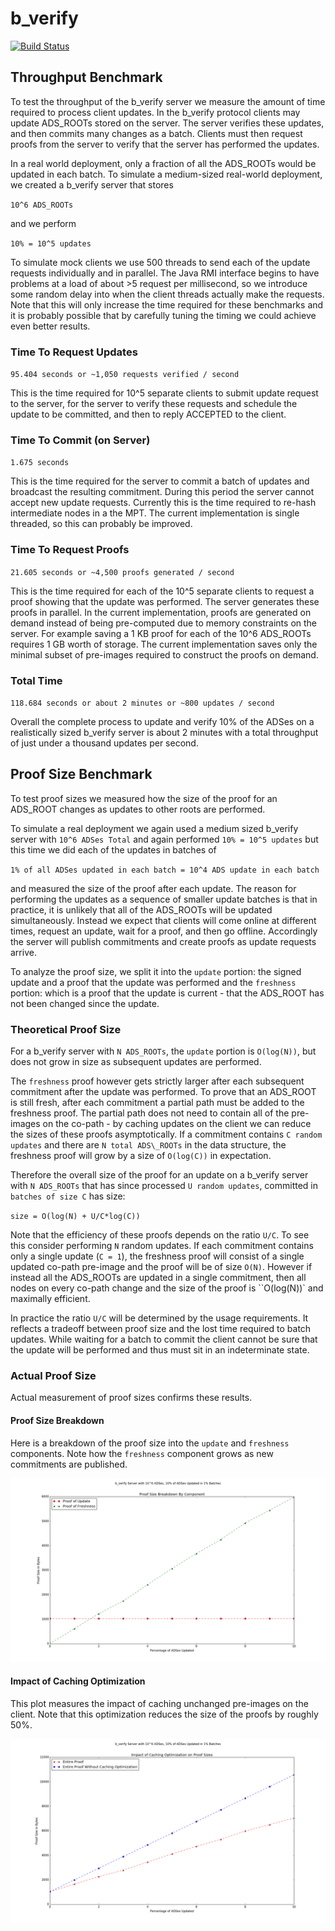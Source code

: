 # b\_verify 
[![Build Status](https://travis-ci.org/b-verify/reference-server.svg?branch=master)](https://travis-ci.org/b-verify/reference-server)


## Throughput Benchmark
To test the throughput of the b\_verify server we measure the amount of time required to process client updates. In the b\_verify protocol clients may update ADS\_ROOTs stored on the server. The server verifies these updates, and then commits many changes as a batch. Clients must then request proofs from the server to verify that the server has performed the updates.

In a real world deployment, only a fraction of all the ADS\_ROOTs would be updated in each batch. To simulate a medium-sized real-world deployment, we created a b\_verify server that stores  

``10^6 ADS_ROOTs``

and we perform 

``10% = 10^5 updates``

To simulate mock clients we use 500 threads to send each of the update requests individually and in parallel. The Java RMI interface begins to have problems at a load of about >5 request per millisecond, so we introduce some random delay into when the client threads actually make the requests. Note that this will only increase the time required for these benchmarks and it is probably possible that by carefully tuning the timing we could achieve even better results.

### Time To Request Updates
``95.404 seconds or ~1,050 requests verified / second``

This is the time required for 10^5 separate clients to submit update request to the server, for the server to verify these requests and schedule the update to be committed, and then to reply ACCEPTED to the client. 

### Time To Commit (on Server)
``1.675 seconds``

This is the time required for the server to commit a batch of updates and broadcast the resulting commitment. During this period the server cannot accept new update requests. Currently this is the time required to re-hash intermediate nodes in a the MPT. The current implementation is single threaded, so this can probably be improved.

### Time To Request Proofs
``21.605 seconds or ~4,500 proofs generated / second``

This is the time required for each of the 10^5 separate clients to request a proof showing that the update was performed. The server generates these proofs in parallel. In the current implementation, proofs are generated on demand instead of being pre-computed due to memory constraints on the server. For example saving a 1 KB proof for each of the 10^6 ADS\_ROOTs requires 1 GB worth of storage. The current implementation saves only the minimal subset of pre-images required to construct the proofs on demand.   

### Total Time 
``118.684 seconds or about 2 minutes or ~800 updates / second``

Overall the complete process to update and verify 10% of the ADSes on a realistically sized b\_verify server is about 2 minutes with a total throughput of just under a thousand updates per second. 

## Proof Size Benchmark
To test proof sizes we measured how the size of the proof for an ADS\_ROOT changes as updates to other roots are performed. 

To simulate a real deployment we again used a medium sized b\_verify server with 
``10^6 ADSes Total``
and again performed 
``10% = 10^5 updates``
but this time we did each of the updates in batches of

``1% of all ADSes updated in each batch = 10^4 ADS update in each batch``

and measured the size of the proof after each update. The reason for performing the updates as a sequence of smaller update batches is that in practice, it is unlikely that all of the ADS\_ROOTs will be updated simultaneously. Instead we expect that clients will come online at different times, request an update, wait for a proof, and then go offline. Accordingly the server will publish commitments and create proofs as update requests arrive. 

To analyze the proof size, we split it into the ``update`` portion: the signed update and a proof that the update was performed and the ``freshness`` portion: which is a proof that the update is current - that the ADS\_ROOT has not been changed since the update. 

### Theoretical Proof Size  

For a b\_verify server with ``N ADS_ROOTs``, the ``update`` portion is ``O(log(N))``, but does not grow in size as subsequent updates are performed.

The ``freshness`` proof however gets strictly larger after each subsequent commitment after the update was performed. To prove that an ADS\_ROOT is still fresh, after each commitment a partial path must be added to the freshness proof. The partial path does not need to contain all of the pre-images on the co-path - by caching updates on the client we can reduce the sizes of these proofs asymptotically.  If a commitment contains ``C random updates`` and there are ``N total ADS\_ROOTs`` in the data structure, the freshness proof will grow by a size of ``O(log(C))`` in expectation. 

Therefore the overall size of the proof for an update on a b\_verify server with ``N ADS_ROOTs`` that has since processed ``U random updates``, committed in ``batches of size C`` has size:

``size = O(log(N) + U/C*log(C))``

Note that the efficiency of these proofs depends on the ratio ``U/C``. To see this consider performing ``N`` random updates. If each commitment contains only a single update (``C = 1``), the freshness proof will consist of a single updated co-path pre-image and the proof will be of size ``O(N)``. However if instead all the ADS\_ROOTs are updated in a single commitment, then all nodes on every co-path change and the size of the proof is ``O(log(N))` and maximally efficient.

In practice the ratio ``U/C`` will be determined by the usage requirements. It reflects a tradeoff between proof size and the lost time required to batch updates. While waiting for a batch to commit the client cannot be sure that the update will be performed and thus must sit in an indeterminate state. 

### Actual Proof Size
Actual measurement of proof sizes confirms these results. 

#### Proof Size Breakdown
Here is a breakdown of the proof size into the ``update`` and ``freshness`` components. Note how the ``freshness`` component grows as new commitments are published.

![picture](benchmarks/proof-sizes/proof_size_breakdown.png)


#### Impact of Caching Optimization
This plot measures the impact of caching unchanged pre-images on the client. Note that this optimization reduces the size of the proofs by roughly 50%. 

![picture](benchmarks/proof-sizes/proof_size_optimization_comparison.png) 




















